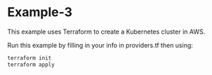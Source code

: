 # Example-3

This example uses Terraform to create a Kubernetes cluster in AWS.

Run this example by filling in your info in providers.tf then using:

```bash
terraform init
terraform apply
```